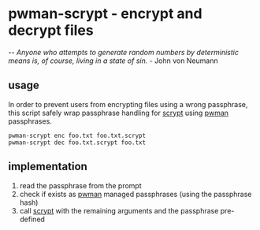# pwman-scrypt - encrypt and decrypt files

-- *Anyone who attempts to generate random numbers by deterministic means is, of course, living in a state of sin.* - John von Neumann

## usage

In order to prevent users from encrypting files using a wrong passphrase,
this script safely wrap passphrase handling for [scrypt](https://github.com/Tarsnap/scrypt)
using [pwman](https://github.com/msa42/pwman) passphrases.

```
pwman-scrypt enc foo.txt foo.txt.scrypt
pwman-scrypt dec foo.txt.scrypt foo.txt
```

## implementation

1. read the passphrase from the prompt
2. check if exists as [pwman](https://github.com/msa42/pwman) managed passphrases (using the passphrase hash)
3. call [scrypt](https://github.com/Tarsnap/scrypt) with the remaining arguments and the passphrase pre-defined
